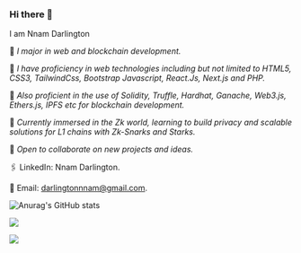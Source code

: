 ### Hi there 👋

I am Nnam Darlington

💠 *I major in web and blockchain development.*

💠 *I have proficiency in web technologies including but not limited to HTML5, CSS3, TailwindCss, Bootstrap Javascript, React.Js, Next.js and PHP.*

💠 *Also proficient in the use of Solidity, Truffle, Hardhat, Ganache, Web3.js, Ethers.js, IPFS etc for blockchain development.*

💠 *Currently immersed in the Zk world, learning to build privacy and scalable solutions for L1 chains with Zk-Snarks and Starks.*

💠 *Open to collaborate on new projects and ideas.*

🖇 LinkedIn: Nnam Darlington.

📨 Email: darlingtonnnam@gmail.com.

![Anurag's GitHub stats](https://github-readme-stats.vercel.app/api?username=Darlington02&show_icons=true&theme=radical)

![](https://github-profile-summary-cards.vercel.app/api/cards/repos-per-language?username=Darlington02&theme=monokai)

![](https://komarev.com/ghpvc/?username=Darlington02)

